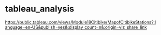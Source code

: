 # tableau_analysis

https://public.tableau.com/views/Module18Citibike/MapofCitibikeStations?:language=en-US&publish=yes&:display_count=n&:origin=viz_share_link
